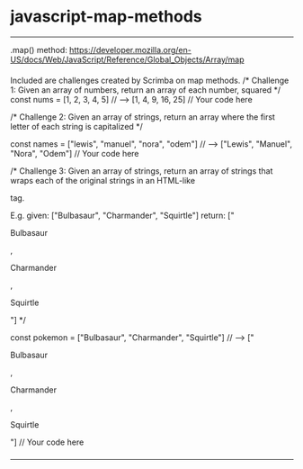 # javascript-map-methods

*** 
.map() method:
https://developer.mozilla.org/en-US/docs/Web/JavaScript/Reference/Global_Objects/Array/map


####

Included are challenges created by Scrimba on map methods.
/*
Challenge 1:
Given an array of numbers, return an array of each number, squared
*/
const nums = [1, 2, 3, 4, 5]
// -->       [1, 4, 9, 16, 25]
// Your code here




/*
Challenge 2:
Given an array of strings, return an array where 
the first letter of each string is capitalized
*/

const names = ["lewis", "manuel", "nora", "odem"]
// -->        ["Lewis", "Manuel", "Nora", "Odem"]
// Your code here




/*
Challenge 3:
Given an array of strings, return an array of strings that wraps each
of the original strings in an HTML-like <p></p> tag.

E.g. given: ["Bulbasaur", "Charmander", "Squirtle"]
return: ["<p>Bulbasaur</p>, <p>Charmander</p>, <p>Squirtle</p>"]
*/

const pokemon = ["Bulbasaur", "Charmander", "Squirtle"]
// -->          ["<p>Bulbasaur</p>, <p>Charmander</p>, <p>Squirtle</p>"]
// Your code here

###
***
